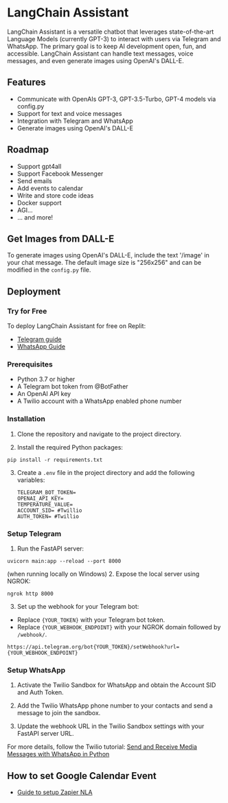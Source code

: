 # LangChain Assistant

LangChain Assistant is a versatile chatbot that leverages state-of-the-art Language Models (currently GPT-3) to interact with users via Telegram and WhatsApp. The primary goal is to keep AI development open, fun, and accessible. LangChain Assistant can handle text messages, voice messages, and even generate images using OpenAI's DALL-E.


## Features

- Communicate with OpenAIs GPT-3, GPT-3.5-Turbo, GPT-4 models via config.py
- Support for text and voice messages
- Integration with Telegram and WhatsApp
- Generate images using OpenAI's DALL-E


## Roadmap

- Support gpt4all
- Support Facebook Messenger 
- Send emails
- Add events to calendar
- Write and store code ideas
- Docker support
- AGI...
- ... and more!


## Get Images from DALL-E

To generate images using OpenAI's DALL-E, include the text '/image' in your chat message. The default image size is "256x256" and can be modified in the `config.py` file.


## Deployment

### Try for Free

To deploy LangChain Assistant for free on Replit:

- [Telegram guide](https://searchwith.ai/blog/your-own-chatgpt-ai-assistant-on-telegram-with-langchain)
- [WhatsApp Guide](https://searchwith.ai/blog/create-your-own-chatgpt-ai-assistant-on-whatsapp)


### Prerequisites

- Python 3.7 or higher
- A Telegram bot token from @BotFather
- An OpenAI API key
- A Twilio account with a WhatsApp enabled phone number


### Installation

1. Clone the repository and navigate to the project directory.

2. Install the required Python packages:

```pip install -r requirements.txt```

3. Create a `.env` file in the project directory and add the following variables:
    ```
    TELEGRAM_BOT_TOKEN=
    OPENAI_API_KEY=
    TEMPERATURE_VALUE=
    ACCOUNT_SID= #Twillio
    AUTH_TOKEN= #Twillio
    ```


### Setup Telegram

1. Run the FastAPI server:
```
uvicorn main:app --reload --port 8000
```

(when running locally on Windows)
2. Expose the local server using NGROK:
```
ngrok http 8000
```

3. Set up the webhook for your Telegram bot:

- Replace `{YOUR_TOKEN}` with your Telegram bot token.
- Replace `{YOUR_WEBHOOK_ENDPOINT}` with your NGROK domain followed by `/webhook/`.

```
https://api.telegram.org/bot{YOUR_TOKEN}/setWebhook?url={YOUR_WEBHOOK_ENDPOINT}
```


### Setup WhatsApp

1. Activate the Twilio Sandbox for WhatsApp and obtain the Account SID and Auth Token.

2. Add the Twilio WhatsApp phone number to your contacts and send a message to join the sandbox.

3. Update the webhook URL in the Twilio Sandbox settings with your FastAPI server URL.

For more details, follow the Twilio tutorial: [Send and Receive Media Messages with WhatsApp in Python](https://www.twilio.com/docs/whatsapp/tutorial/send-and-receive-media-messages-whatsapp-python)


## How to set Google Calendar Event
- [Guide to setup Zapier NLA](https://searchwith.ai/blog/let-chatgpt-manage-your-calendar-via-voice-on-telegram-and-whatsapp/)
